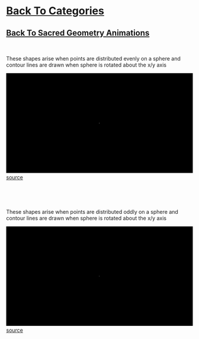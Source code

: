 # [Back To Categories](https://github.com/qzpimae/Animations/tree/main#readme)
## [Back To Sacred Geometry Animations](https://github.com/qzpimae/Animations/tree/main/_downloadable_media/GIFs/Sacred-Geometry#readme)

<p>&nbsp<p>
These shapes arise when points are distributed evenly on a sphere and contour lines are drawn when sphere is rotated about the x/y axis

![](contour-lines-even.gif)
[source](https://github.com/qzpimae/Animations/tree/main/Apr2020/globe/line-art01.js)
<p>&nbsp<p><p>&nbsp<p>

These shapes arise when points are distributed oddly on a sphere and contour lines are drawn when sphere is rotated about the x/y axis

![](contour-lines-odd.gif)
[source](https://github.com/qzpimae/Animations/tree/main/Apr2020/globe/line-art02.js)
<p>&nbsp<p>